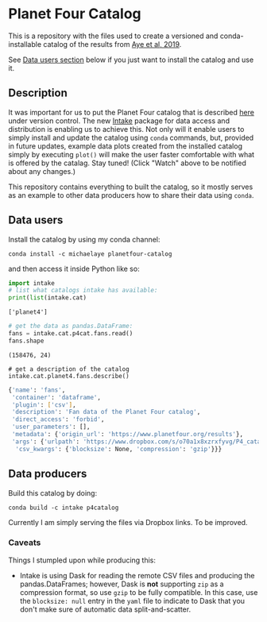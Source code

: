 # Planet Four Catalog

This is a repository with the files used to create a versioned and conda-installable catalog of the results from [Aye et al, 2019](https://arxiv.org/abs/1803.10341).

See [Data users section](#data-users) below if you just want to install the catalog and use it.

## Description

It was important for us to put the Planet Four catalog that is described [here](https://planetfour.org/results) under version control.
The new [Intake](https://intake.readthedocs.io/en/latest/) package for data access and distribution is enabling us to achieve this.
Not only will it enable users to simply install and update the catalog using `conda` commands, but, provided in future updates, example data plots created from the installed catalog simply by executing `plot()` will make the user faster comfortable with what is offered by the catalag. Stay tuned! (Click "Watch" above to be notified about any changes.)

This repository contains everything to built the catalog, so it mostly serves as an example to other data producers how to share their data using `conda`.

## Data users

Install the catalog by using my conda channel:

```
conda install -c michaelaye planetfour-catalog
```
and then access it inside Python like so:

```python
import intake
# list what catalogs intake has available:
print(list(intake.cat)
```
```
['planet4']
```
```python
# get the data as pandas.DataFrame:
fans = intake.cat.p4cat.fans.read()
fans.shape
```
```
(158476, 24)
```
```
# get a description of the catalog
intake.cat.planet4.fans.describe()
```
```bash
{'name': 'fans',
 'container': 'dataframe',
 'plugin': ['csv'],
 'description': 'Fan data of the Planet Four catalog',
 'direct_access': 'forbid',
 'user_parameters': [],
 'metadata': {'origin_url': 'https://www.planetfour.org/results'},
 'args': {'urlpath': 'https://www.dropbox.com/s/o70a1x8xzrxfyvg/P4_catalog_v1.1_L1C_cut_0.5_fan.csv.gz?dl=1',
  'csv_kwargs': {'blocksize': None, 'compression': 'gzip'}}}
```

## Data producers

Build this catalog by doing:

`conda build -c intake p4catalog`

Currently I am simply serving the files via Dropbox links. To be improved.

### Caveats

Things I stumpled upon while producing this:

* Intake is using Dask for reading the remote CSV files and producing the pandas.DataFrames; however, Dask is **not** supporting `zip` as a compression format, so use `gzip` to be fully compatible. In this case, use the `blocksize: null` entry in the `yaml` file to indicate to Dask that you don't make sure of automatic data split-and-scatter.
